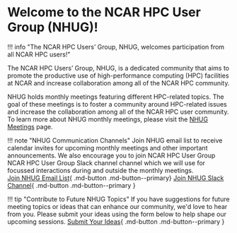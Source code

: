 # Welcome to the NCAR HPC User Group (NHUG)!

!!! info "The NCAR HPC Users’ Group, NHUG, welcomes participation from all NCAR HPC users!"

The NCAR HPC Users’ Group, NHUG, is a dedicated community that aims to promote the productive use of high-performance computing (HPC) facilities at NCAR and increase collaboration among all of the NCAR HPC community.

NHUG holds monthly meetings featuring different HPC-related topics. The goal of these meetings is to foster a community around HPC-related issues and increase the collaboration among all of the NCAR HPC user community. To learn more about NHUG monthly meetings, please visit the [NHUG Meetings](#./nhug-meetings) page.

!!! note "NHUG Communication Channels"
    Join NHUG email list to receive calendar invites for upcoming monthly meetings and other important announcements. We also encourage you to join NCAR HPC User Group NCAR HPC User Group Slack channel channel which we will use for focussed interactions during and outside the monthly meetings.  
        [Join NHUG Email List](https://groups.google.com/a/ucar.edu/g/nhug){ .md-button .md-button--primary} [Join NHUG Slack Channel](http://ncarhpcusergroup.slack.com){ .md-button .md-button--primary }


!!! tip "Contribute to Future NHUG Topics"
    If you have suggestions for future meeting topics or ideas that can enhance our community, we'd love to hear from you. Please submit your ideas using the form below to help shape our upcoming sessions.
        [Submit Your Ideas](https://forms.gle/Z4R6U4kV9BFt4xws7){ .md-button .md-button--primary }





 


